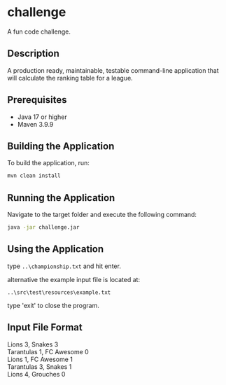 # challenge
A fun code challenge.

## Description
A production ready, maintainable, testable command-line application that
will calculate the ranking table for a league.

## Prerequisites
- Java 17 or higher
- Maven 3.9.9

## Building the Application

To build the application, run:

```sh
mvn clean install
```

## Running the Application

Navigate to the target folder and execute the following command:

```sh
java -jar challenge.jar
```

## Using the Application

type `..\championship.txt` and hit enter.

alternative the example input file is located at:

`..\src\test\resources\example.txt`

type 'exit' to close the program.

## Input File Format
Lions 3, Snakes 3<br>
Tarantulas 1, FC Awesome 0<br>
Lions 1, FC Awesome 1<br>
Tarantulas 3, Snakes 1<br>
Lions 4, Grouches 0<br>
